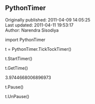 ## PythonTimer  
Originally published: 2011-04-09 14:05:25  
Last updated: 2011-04-11 19:53:17  
Author: Narendra Sisodiya  
  
import PythonTimer

t = PythonTimer.TickTockTimer()

t.StartTimer()

t.GetTime()

3.9744668006896973

t.Pause()

t.UnPause()
